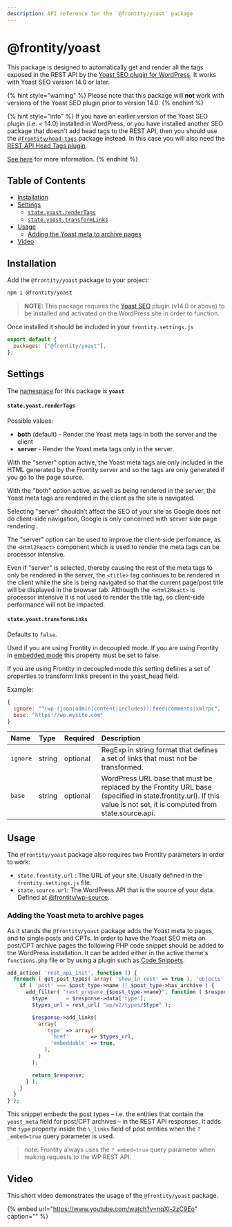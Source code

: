 ```yaml
---
description: API reference for the `@frontity/yoast` package
---
```


# @frontity/yoast

This package is designed to automatically get and render all the tags exposed in the REST API by the [Yoast SEO plugin for WordPress](https://wordpress.org/plugins/wordpress-seo/). It works with Yoast SEO version 14.0 or later.

{% hint style="warning" %}
Please note that this package will **not** work with versions of the Yoast SEO plugin prior to version 14.0.
{% endhint %}

{% hint style="info" %}
If you have an earlier version of the Yoast SEO plugin \(i.e. &lt; 14.0\) installed in WordPress, or you have installed another SEO package that doesn't add head tags to the REST API, then you should use the [`@frontity/head-tags`](https://www.npmjs.com/package/@frontity/head-tags) package instead. In this case you will also need the [REST API Head Tags plugin](https://wordpress.org/plugins/rest-api-head-tags/).

[See here](https://api.frontity.org/frontity-packages/features-packages/head-tags) for more information.
{% endhint %}

## Table of Contents

* [Installation](yoast.md#installation)
* [Settings](yoast.md#settings)
  * [`state.yoast.renderTags`](yoast.md#state-yoast-rendertags)
  * [`state.yoast.transformLinks`](yoast.md#state-yoast-transformlinks)
* [Usage](yoast.md#usage)
  * [Adding the Yoast meta to archive pages](yoast.md#adding-the-yoast-meta-to-archive-pages)
* [Video](yoast.md#video)

## Installation

Add the `@frontity/yoast` package to your project:

```bash
npm i @frontity/yoast
```

> **NOTE:** This package requires the [Yoast SEO](https://wordpress.org/plugins/wordpress-seo/) plugin \(v14.0 or above\) to be installed and activated on the WordPress site in order to function.

Once installed it should be included in your `frontity.settings.js`

```javascript
export default {
  packages: ["@frontity/yoast"],
};
```

## Settings

The [namespace](https://docs.frontity.org/learning-frontity/namespaces) for this package is **`yoast`**

#### `state.yoast.renderTags`

Possible values:

* **both** \(default\) - Render the Yoast meta tags in both the server and the client
* **server** - Render the Yoast meta tags only in the server.

With the "server" option active, the Yoast meta tags are only included in the HTML generated by the Frontity server and so the tags are only generated if you go to the page source.

With the "both" option active, as well as being rendered in the server, the Yoast meta tags are rendered in the client as the site is navigated.

Selecting "server" shouldn’t affect the SEO of your site as Google does not do client-side navigation, Google is only concerned with server side page rendering .

The "server" option can be used to improve the client-side perfomance, as the `<Html2React>` component which is used to render the meta tags can be processor intensive.

Even if "server" is selected, thereby causing the rest of the meta tags to only be rendered in the server, the `<title>` tag continues to be rendered in the client while the site is being navigated so that the current page/post title will be displayed in the browser tab. Althougth the `<Html2React>` is processor intensive it is not used to render the title tag, so client-side performance will not be impacted.

#### `state.yoast.transformLinks`

Defaults to `false`.

Used if you are using Frontity in decoupled mode. If you are using Frontity in [embedded mode](https://github.com/frontity/frontity-embedded) this property must be set to false.

If you are using Frontity in decoupled mode this setting defines a set of properties to transform links present in the yoast\_head field.

Example:

```javascript
{
  ignore: "^(wp-(json|admin|content|includes))|feed|comments|xmlrpc",
  base: "https://wp.mysite.com"
}
```

| Name | Type | Required | Description |
| :--- | :--- | :--- | :--- |
| `ignore` | string | optional | RegExp in string format that defines a set of links that must not be transformed. |
| `base` | string | optional | WordPress URL base that must be replaced by the Frontity URL base \(specified in state.frontity.url\). If this value is not set, it is computed from state.source.api. |

## Usage

The `@frontity/yoast` package also requires two Frontity parameters in order to work:

* `state.frontity.url` : The URL of your site. Usually defined in the `frontity.settings.js` file.
* `state.source.url`: The WordPress API that is the source of your data. Defined at [@frontity/wp-source](https://api.frontity.org/frontity-packages/features-packages/wp-source#settings).

### Adding the Yoast meta to archive pages

As it stands the `@frontity/yoast` package adds the Yoast meta to pages, and to single posts and CPTs. In order to have the Yoast SEO meta on post/CPT archive pages the following PHP code snippet should be added to the WordPress installation. It can be added either in the active theme's `functions.php` file or by using a plugin such as [Code Snippets](https://en-gb.wordpress.org/plugins/code-snippets/).

```php
add_action( 'rest_api_init', function () {
  foreach ( get_post_types( array( 'show_in_rest' => true ), 'objects' ) as $post_type ) {
    if ( 'post' === $post_type->name || $post_type->has_archive ) {
      add_filter( "rest_prepare_{$post_type->name}", function ( $response ) {
        $type      = $response->data['type'];
        $types_url = rest_url( "wp/v2/types/$type" );

        $response->add_links(
          array(
            'type' => array(
              'href'       => $types_url,
              'embeddable' => true,
            ),
          )
        );

        return $response;
      } );
    }
  }
} );
```

This snippet embeds the post types – i.e. the entities that contain the `yoast_meta` field for post/CPT archives – in the REST API responses. It adds the `type` property inside the `\_links` field of post entities when the `?_embed=true` query parameter is used.

> note: Frontity always uses the `?_embed=true` query parameter when making requests to the WP REST API.

## Video

This short video demonstrates the usage of the `@frontity/yoast` package.

{% embed url="https://www.youtube.com/watch?v=nqXl-2zC9Eo" caption="" %}


